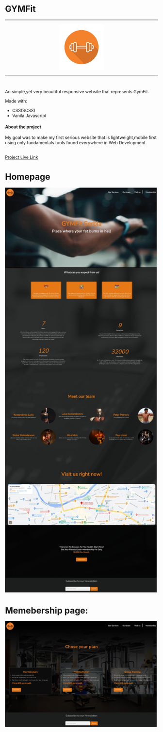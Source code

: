# GYMFit
<hr>
<p align="center">
<img src="images/logo.png" style="width:150px;">
</p>
<hr>
<br>
<p>An simple,yet very beautiful responsive website that represents GymFit.</p>
<p>Made with:</p>
<ul>
  <li>CSS(SCSS)</li>
  <li>Vanila Javascript</li>
</ul>
<h4>About the project</h4>
<p>My goal was to make my first serious website that is lightweight,mobile first using only fundamentals tools found everywhere in Web Development.</p><br>
<a href="https://neckezz.github.io/GYMFit/" target="_blank">Project Live Link</a>
<h1>Homepage</h1>
<img src="images/home.jpeg" style="width:500px;">
<h1>Memebership page:</h1>
<img src="images/membership.jpeg" style="width:500px;">

